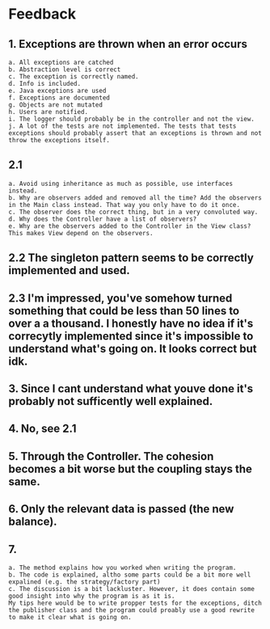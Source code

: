 # Feedback

## 1. Exceptions are thrown when an error occurs
    a. All exceptions are catched
    b. Abstraction level is correct
    c. The exception is correctly named.
    d. Info is included.
    e. Java exceptions are used
    f. Exceptions are documented
    g. Objects are not mutated
    h. Users are notified.
    i. The logger should probably be in the controller and not the view.
    j. A lot of the tests are not implemented. The tests that tests exceptions should probably assert that an exceptions is thrown and not throw the exceptions itself.
    
## 2.1 
    a. Avoid using inheritance as much as possible, use interfaces instead.
    b. Why are observers added and removed all the time? Add the observers in the Main class instead. That way you only have to do it once.
    c. The observer does the correct thing, but in a very convoluted way.
    d. Why does the Controller have a list of observers?
    e. Why are the observers added to the Controller in the View class? This makes View depend on the observers.
    
## 2.2 The singleton pattern seems to be correctly implemented and used.

## 2.3 I'm impressed, you've somehow turned something that could be less than 50 lines to over a a thousand. I honestly have no idea if it's correcytly implemented since it's impossible to understand what's going on. It looks correct but idk.

## 3. Since I cant understand what youve done it's probably not sufficently well explained.

## 4. No, see 2.1

## 5. Through the Controller. The cohesion becomes a bit worse but the coupling stays the same.

## 6. Only the relevant data is passed (the new balance).

## 7. 
    a. The method explains how you worked when writing the program.
    b. The code is explained, altho some parts could be a bit more well expalined (e.g. the strategy/factory part)
    c. The discussion is a bit lackluster. However, it does contain some good insight into why the program is as it is. 
    My tips here would be to write propper tests for the exceptions, ditch the publisher class and the program could proably use a good rewrite to make it clear what is going on.
